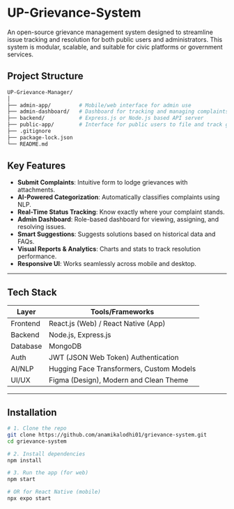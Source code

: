 # UP-Grievance-System

An open-source grievance management system designed to streamline issue tracking and resolution for both public users and administrators. This system is modular, scalable, and suitable for civic platforms or government services.

##  Project Structure

```bash
UP-Grievance-Manager/
│
├── admin-app/         # Mobile/web interface for admin use
├── admin-dashboard/   # Dashboard for tracking and managing complaints
├── backend/           # Express.js or Node.js based API server
├── public-app/        # Interface for public users to file and track grievances
├── .gitignore
├── package-lock.json
└── README.md
```

##  Key Features

-  **Submit Complaints**: Intuitive form to lodge grievances with attachments.
-  **AI-Powered Categorization**: Automatically classifies complaints using NLP.
-  **Real-Time Status Tracking**: Know exactly where your complaint stands.
-  **Admin Dashboard**: Role-based dashboard for viewing, assigning, and resolving issues.
-  **Smart Suggestions**: Suggests solutions based on historical data and FAQs.
-  **Visual Reports & Analytics**: Charts and stats to track resolution performance.
-  **Responsive UI**: Works seamlessly across mobile and desktop.

---

##  Tech Stack

| Layer        | Tools/Frameworks                              |
|--------------|-----------------------------------------------|
| Frontend     | React.js (Web) / React Native (App)           |
| Backend      | Node.js, Express.js                           |
| Database     | MongoDB                                       |
| Auth         | JWT (JSON Web Token) Authentication           |
| AI/NLP       | Hugging Face Transformers, Custom Models      |
| UI/UX        | Figma (Design), Modern and Clean Theme        |

---

##  Installation

```bash
# 1. Clone the repo
git clone https://github.com/anamikalodhi01/grievance-system.git
cd grievance-system

# 2. Install dependencies
npm install

# 3. Run the app (for web)
npm start

# OR for React Native (mobile)
npx expo start
